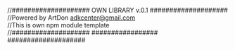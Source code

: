 //#################### OWN LIBRARY v.0.1 ####################<br>
//Powered by ArtDon adkcenter@gmail.com<br>
//This is own npm module template <br>
//#################### ################# ####################<br>
